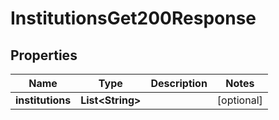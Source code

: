

# InstitutionsGet200Response


## Properties

| Name | Type | Description | Notes |
|------------ | ------------- | ------------- | -------------|
|**institutions** | **List&lt;String&gt;** |  |  [optional] |



